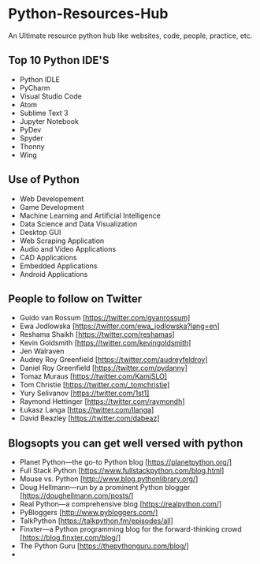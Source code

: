 # Python-Resources-Hub
An Ultimate resource python hub like websites, code, people, practice, etc.

## Top 10 Python IDE'S
- Python IDLE
- PyCharm
- Visual Studio Code
- Atom
- Sublime Text 3
- Jupyter Notebook
- PyDev
- Spyder
- Thonny
- Wing

## Use of Python 
- Web Developement
- Game Development 
- Machine Learning and Artificial Intelligence
- Data Science and Data Visualization 
- Desktop GUI
- Web Scraping Application 
- Audio and Video Applications
- CAD Applications
- Embedded Applications
- Android Applications

## People to follow on Twitter
- Guido van Rossum [https://twitter.com/gvanrossum]
- Ewa Jodlowska [https://twitter.com/ewa_jodlowska?lang=en]
- Reshama Shaikh [https://twitter.com/reshamas]
- Kevin Goldsmith [https://twitter.com/kevingoldsmith]
- Jen Walraven
- Audrey Roy Greenfield [https://twitter.com/audreyfeldroy]
- Daniel Roy Greenfield [https://twitter.com/pydanny]
- Tomaz Muraus [https://twitter.com/KamiSLO]
- Tom Christie [https://twitter.com/_tomchristie]
- Yury Selivanov [https://twitter.com/1st1]
- Raymond Hettinger [https://twitter.com/raymondh]
- Łukasz Langa [https://twitter.com/llanga]
- David Beazley [https://twitter.com/dabeaz]


## Blogsopts you can get well versed with python
- Planet Python—the go-to Python blog [https://planetpython.org/]
- Full Stack Python [https://www.fullstackpython.com/blog.html]
- Mouse vs. Python [http://www.blog.pythonlibrary.org/]
- Doug Hellmann—run by a prominent Python blogger [https://doughellmann.com/posts/]
- Real Python—a comprehensive blog [https://realpython.com/]
- PyBloggers [http://www.pybloggers.com/]
- TalkPython [https://talkpython.fm/episodes/all]
- Finxter—a Python programming blog for the forward-thinking crowd [https://blog.finxter.com/blog/]
- The Python Guru [https://thepythonguru.com/blog/]
- 
